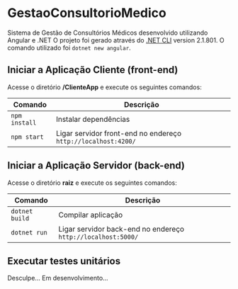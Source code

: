 # GestaoConsultorioMedico

Sistema de Gestão de Consultórios Médicos desenvolvido utilizando Angular e .NET
O projeto foi gerado através do [.NET CLI](https://docs.microsoft.com/pt-br/aspnet/core/client-side/spa/angular?view=aspnetcore-2.2&tabs=visual-studio) version 2.1.801.
O comando utilizado foi `dotnet new angular`.

## Iniciar a Aplicação Cliente (front-end)

Acesse o diretório **/ClienteApp** e execute os seguintes comandos:

| Comando | Descrição |
| ------- | ----------- |
| `npm install` | Instalar dependências |
| `npm start` | Ligar servidor front-end no endereço `http://localhost:4200/` |


## Iniciar a Aplicação Servidor (back-end)

Acesse o diretório **raiz** e execute os seguintes comandos:

| Comando | Descrição |
| ------- | ----------- |
| `dotnet build` | Compilar aplicação |
| `dotnet run` | Ligar servidor back-end no endereço `http://localhost:5000/` |

## Executar testes unitários

Desculpe... Em desenvolvimento...

